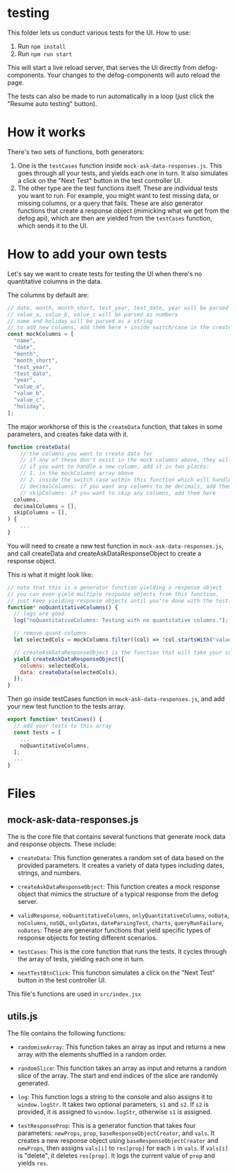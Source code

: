 # testing

This folder lets us conduct various tests for the UI. How to use:

1. Run `npm install`
2. Run `npm run start`

This will start a live reload server, that serves the UI directly from defog-components. Your changes to the defog-components will auto reload the page.

The tests can also be made to run automatically in a loop (just click the "Resume auto testing" button).

# How it works

There's two sets of functions, both generators:

1. One is the `testCases` function inside `mock-ask-data-responses.js`. This goes through all your tests, and yields each one in turn. It also simulates a click on the "Next Test" button in the test controller UI.
2. The other type are the test functions itself. These are individual tests you want to run. For example, you might want to test missing data, or missing columns, or a query that fails. These are also generator functions that create a response object (mimicking what we get from the defog api), which are then are yielded from the `testCases` function, which sends it to the UI.

# How to add your own tests

Let's say we want to create tests for testing the UI when there's no quantitative columns in the data.

The columns by default are:

```js
// date, month, month_short, test_year, test_date, year will be parsed as dates
// value_a, value_b, value_c will be parsed as numbers
// name and holiday will be parsed as a string
// to add new columns, add them here + inside switch/case in the createData function
const mockColumns = [
  "name",
  "date",
  "month",
  "month_short",
  "test_year",
  "test_date",
  "year",
  "value_a",
  "value_b",
  "value_c",
  "holiday",
];
```

The major workhorse of this is the `createData` function, that takes in some parameters, and creates fake data with it.

```js
function createData(
    // the columns you want to create data for
    // if any of these don't exist in the mock columns above, they will be created with data type numbers
    // if you want to handle a new column, add it in two places:
    // 1. in the mockColumns array above
    // 2. inside the switch case within this function which will handle your new column
    // decimalColumns: if you want any columns to be decimals, add them here
    // skipColumns: if you want to skip any columns, add them here
  columns,
  decimalColumns = [],
  skipColumns = [],
) {
    ...
}
```

You will need to create a new test function in `mock-ask-data-responses.js`, and call createData and createAskDataResponseObject to create a response object.

This is what it might look like:

```js
// note that this is a generator function yielding a response object
// you can even yield multiple response objects from this function.
// just keep yielding response objects until you're done with the test.
function* noQuantitativeColumns() {
  // logs are good
  log("noQuantitativeColumns: Testing with no quantitative columns.");

  // remove quant columns
  let selectedCols = mockColumns.filter((col) => !col.startsWith("value"));

  // createAskDataResponseObject is the function that will take your columns and data, and create a response object mimicking what we get from the defog server.
  yield createAskDataResponseObject({
    columns: selectedCols,
    data: createData(selectedCols),
  });
}
```

Then go inside testCases function in `mock-ask-data-responses.js`, and add your new test function to the tests array.

```js
export function* testCases() {
  // add your tests to this array
  const tests = [
    ...
    noQuantitativeColumns,
  ];
  ...
}
```

# Files

## mock-ask-data-responses.js

The is the core file that contains several functions that generate mock data and response objects. These include:

- `createData`: This function generates a random set of data based on the provided parameters. It creates a variety of data types including dates, strings, and numbers.

- `createAskDataResponseObject`: This function creates a mock response object that mimics the structure of a typical response from the defog server.

- `validResponse`, `noQuantitativeColumns`, `onlyQuantitativeColumns`, `noData`, `noColumns`, `noSQL`, `onlyDates`, `dateParsingTest`, `charts`, `queryRunFailure`, `noDates`: These are generator functions that yield specific types of response objects for testing different scenarios.

- `testCases`: This is the core function that runs the tests. It cycles through the array of tests, yielding each one in turn.

- `nextTestBtnClick`: This function simulates a click on the "Next Test" button in the test controller UI.

This file's functions are used in `src/index.jsx`

## utils.js

The file contains the following functions:

- `randomiseArray`: This function takes an array as input and returns a new array with the elements shuffled in a random order.

- `randomSlice`: This function takes an array as input and returns a random slice of the array. The start and end indices of the slice are randomly generated.

- `log`: This function logs a string to the console and also assigns it to `window.logStr`. It takes two optional parameters, `s1` and `s2`. If `s2` is provided, it is assigned to `window.logStr`, otherwise `s1` is assigned.

- `testResponseProp`: This is a generator function that takes four parameters: `newProps`, `prop`, `baseResponseObjectCreator`, and `vals`. It creates a new response object using `baseResponseObjectCreator` and `newProps`, then assigns `vals[i]` to `res[prop]` for each `i` in `vals`. If `vals[i]` is "delete", it deletes `res[prop]`. It logs the current value of `prop` and yields `res`.
